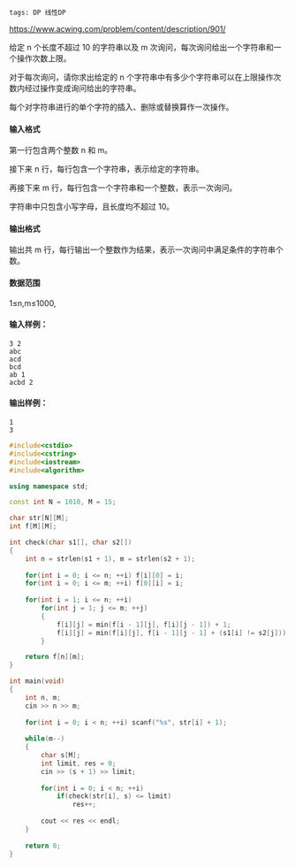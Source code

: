 ```
tags: DP 线性DP
```



https://www.acwing.com/problem/content/description/901/



给定 n 个长度不超过 10 的字符串以及 m 次询问，每次询问给出一个字符串和一个操作次数上限。

对于每次询问，请你求出给定的 n 个字符串中有多少个字符串可以在上限操作次数内经过操作变成询问给出的字符串。

每个对字符串进行的单个字符的插入、删除或替换算作一次操作。

#### 输入格式

第一行包含两个整数 n 和 m。

接下来 n 行，每行包含一个字符串，表示给定的字符串。

再接下来 m 行，每行包含一个字符串和一个整数，表示一次询问。

字符串中只包含小写字母，且长度均不超过 10。

#### 输出格式

输出共 m 行，每行输出一个整数作为结果，表示一次询问中满足条件的字符串个数。

#### 数据范围

1≤n,m≤1000,

#### 输入样例：

```
3 2
abc
acd
bcd
ab 1
acbd 2
```

#### 输出样例：

```
1
3
```



```cpp
#include<cstdio>
#include<cstring>
#include<iostream>
#include<algorithm>

using namespace std;

const int N = 1010, M = 15;

char str[N][M];
int f[M][M];

int check(char s1[], char s2[])
{
    int n = strlen(s1 + 1), m = strlen(s2 + 1);
    
    for(int i = 0; i <= n; ++i) f[i][0] = i;
    for(int i = 0; i <= m; ++i) f[0][i] = i;
    
    for(int i = 1; i <= n; ++i)
        for(int j = 1; j <= m; ++j)
        {
            f[i][j] = min(f[i - 1][j], f[i][j - 1]) + 1;
            f[i][j] = min(f[i][j], f[i - 1][j - 1] + (s1[i] != s2[j]));
        }

    return f[n][m];
}

int main(void)
{
    int n, m;
    cin >> n >> m;
    
    for(int i = 0; i < n; ++i) scanf("%s", str[i] + 1);
    
    while(m--)
    {
        char s[M];
        int limit, res = 0;
        cin >> (s + 1) >> limit;
    
        for(int i = 0; i < n; ++i)
            if(check(str[i], s) <= limit)
                res++;
        
        cout << res << endl;
    }
    
    return 0;
}
```

